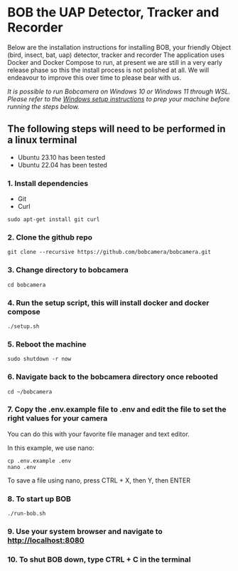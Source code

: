 # BOB the UAP Detector, Tracker and Recorder

Below are the installation instructions for installing BOB, your friendly Object (bird, insect, bat, uap) detector, tracker and recorder
The application uses Docker and Docker Compose to run, at present we are still in a very early release phase so this the install process is not polished at all. We will endeavour to improve this over time to please bear with us.

*It is possible to run Bobcamera on Windows 10 or Windows 11 through WSL. Please refer to the [Windows setup instructions](WINDOWS_SETUP.md) to prep your machine before running the steps below.*

## The following steps will need to be performed in a linux terminal

- Ubuntu 23.10 has been tested
- Ubuntu 22.04 has been tested

### 1. Install dependencies
- Git
- Curl
```
sudo apt-get install git curl
```
### 2. Clone the github repo
```
git clone --recursive https://github.com/bobcamera/bobcamera.git
```
### 3. Change directory to bobcamera
```
cd bobcamera
```
### 4. Run the setup script, this will install docker and docker compose
```
./setup.sh
```
### 5. Reboot the machine
```
sudo shutdown -r now
```
### 6. Navigate back to the bobcamera directory once rebooted
```
cd ~/bobcamera
```
### 7. Copy the .env.example file to .env and edit the file to set the right values for your camera

You can do this with your favorite file manager and text editor.

In this example, we use nano:
```
cp .env.example .env
nano .env
```

To save a file using nano, press CTRL + X, then Y, then ENTER

### 8. To start up BOB
```
./run-bob.sh
```
### 9. Use your system browser and navigate to [http://localhost:8080](http://localhost:8080)

### 10. To shut BOB down, type CTRL + C in the terminal
